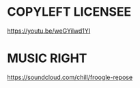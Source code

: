 COPYLEFT LICENSEE
=================

https://youtu.be/weGYilwd1YI

MUSIC RIGHT
===========

https://soundcloud.com/chill/froogle-repose

